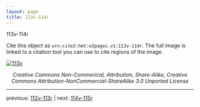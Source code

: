 ```yaml
---
layout: page
title: 113v-114r
---
```


113v-114r

Cite this object as `urn:cite2:hmt:e3pages.v1:113v-114r`.  The full image is linked to a citation tool you can use to cite regions of the image.

[![113v](http://www.homermultitext.org/iipsrv?IIIF=/project/homer/pyramidal/deepzoom/hmt/e3bifolio/v1/E3_113v_114r.tif/full/800,/0/default.jpg)](http://www.homermultitext.org/ict2/?urn=urn:cite2:hmt:e3bifolio.v1:E3_113v_114r) 

<p style="text-align: center; font-style: italic;">Creative Commons Non-Commerical, Attribution, Share-Alike, Creative Commons Attribution-NonCommercial-ShareAlike 3.0 Unported License</p>

---

previous: [112v-113r](../112v-113r/) | next: [114v-115r](../114v-115r/)